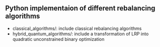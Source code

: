 ## Python implementaion of different rebalancing algorithms

* classical_algorithms/: include classical rebalancing algorithms
* hybrid_quantum_algorithms/: include a transformation of LRP into quadratic unconstrained binary optimization